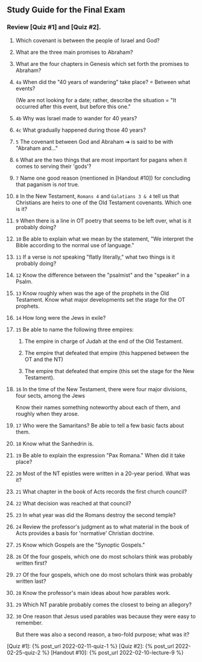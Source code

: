 ## Study Guide for the Final Exam

### Review [Quiz #1] and [Quiz #2].

1. Which covenant is between the people of Israel and God?

2. What are the three main promises to Abraham?

3. What are the four chapters in Genesis which set forth the promises to Abraham?

4. `4a` When did the "40 years of wandering" take place? = Between what events?

   (We are not looking for a date; rather, describe the situation = "It occurred after this event, but before this one."

4. `4b` Why was Israel made to wander for 40 years?

4. `4c` What gradually happened during those 40 years?

5. `5` The covenant between God and Abraham ➜ is said to be with "Abraham and…"

6. `6` What are the two things that are most important for pagans when it comes to serving their 'gods'?

7. `7` Name one good reason (mentioned in [Handout #10]) for concluding that paganism is _not_ true.

8. `8` In the New Testament, `Romans 4` and `Galatians 3 & 4` tell us that Christians are heirs to one of the Old Testament covenants. Which one is it?

9. `9` When there is a line in OT poetry that seems to be left over, what is it probably doing?

10. `10` Be able to explain what we mean by the statement, "We interpret the Bible according to the normal use of language."

11. `11` If a verse is _not_ speaking "flatly literally," what two things is it probably doing?

12. `12` Know the difference between the "psalmist" and the "speaker" in a Psalm.

13. `13` Know roughly when was the age of the prophets in the Old Testament. Know what major developments set the stage for the OT prophets.

14. `14` How long were the Jews in exile?

15. `15` Be able to name the following three empires:

    1. The empire in charge of Judah at the end of the Old Testament.

    2. The empire that defeated that empire (this happened between the OT and the NT)

    3. The empire that defeated that empire (this set the stage for the New Testament).

16. `16` In the time of the New Testament, there were four major divisions, four sects, among the Jews

    Know their names something noteworthy about each of them, and roughly when they arose.

17. `17` Who were the Samaritans? Be able to tell a few basic facts about them.

18. `18` Know what the Sanhedrin is.

19. `19` Be able to explain the expression "Pax Romana." When did it take place?

20. `20` Most of the NT epistles were written in a 20-year period. What was it?

21. `21` What chapter in the book of Acts records the first church council?

22. `22` What decision was reached at that council?

23. `23` In what year was did the Romans destroy the second temple?

24. `24` Review the professor's judgment as to what material in the book of Acts provides a basis for 'normative' Christian doctrine.

25. `25` Know which Gospels are the "Synoptic Gospels."

26. `26` Of the four gospels, which one do most scholars think was probably written first?

27. `27` Of the four gospels, which one do most scholars think was probably written last?

28. `28` Know the professor's main ideas about how parables work.

29. `29` Which NT parable probably comes the closest to being an allegory?

30. `30` One reason that Jesus used parables was because they were easy to remember.

    But there was also a second reason, a two-fold purpose; what was it?

[Quiz #1]: {% post_url 2022-02-11-quiz-1 %}
[Quiz #2]: {% post_url 2022-02-25-quiz-2 %}
[Handout #10]: {% post_url 2022-02-10-lecture-9 %}